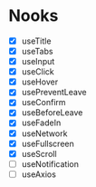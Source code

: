 # Nooks

- [x] useTitle
- [x] useTabs
- [x] useInput
- [x] useClick
- [x] useHover
- [x] usePreventLeave
- [x] useConfirm
- [x] useBeforeLeave
- [x] useFadeIn
- [x] useNetwork
- [x] useFullscreen
- [x] useScroll
- [ ] useNotification
- [ ] useAxios